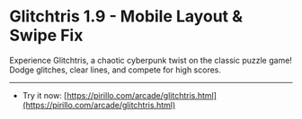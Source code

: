 
# Glitchtris 1.9 - Mobile Layout & Swipe Fix

Experience Glitchtris, a chaotic cyberpunk twist on the classic puzzle game! Dodge glitches, clear lines, and compete for high scores.

---

* Try it now: [https://pirillo.com/arcade/glitchtris.html](https://pirillo.com/arcade/glitchtris.html)
